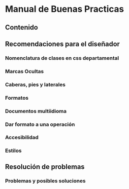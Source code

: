 # Manual de Buenas Practicas

## Contenido

## Recomendaciones para el diseñador

### Nomenclatura de clases en css departamental
### Marcas Ocultas
### Caberas, pies y laterales
### Formatos
### Documentos multiidioma
### Dar formato a una operación
### Accesibilidad
### Estilos

## Resolución de problemas

### Problemas y posibles soluciones
